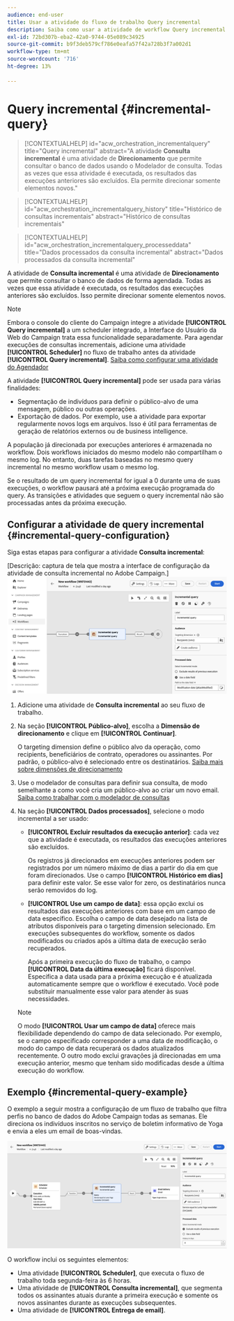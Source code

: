 ```yaml
---
audience: end-user
title: Usar a atividade do fluxo de trabalho Query incremental
description: Saiba como usar a atividade de workflow Query incremental
exl-id: 72bd307b-eba2-42a0-9744-05e089c34925
source-git-commit: b9f3deb579cf786e0eafa57f42a728b3f7a002d1
workflow-type: tm+mt
source-wordcount: '716'
ht-degree: 13%

---
```


# Query incremental {#incremental-query}

>[!CONTEXTUALHELP]
>id="acw_orchestration_incrementalquery"
>title="Query incremental"
>abstract="A atividade **Consulta incremental** é uma atividade de **Direcionamento** que permite consultar o banco de dados usando o Modelador de consulta. Todas as vezes que essa atividade é executada, os resultados das execuções anteriores são excluídos. Ela permite direcionar somente elementos novos."

>[!CONTEXTUALHELP]
>id="acw_orchestration_incrementalquery_history"
>title="Histórico de consultas incrementais"
>abstract="Histórico de consultas incrementais"

>[!CONTEXTUALHELP]
>id="acw_orchestration_incrementalquery_processeddata"
>title="Dados processados da consulta incremental"
>abstract="Dados processados da consulta incremental"

A atividade de **Consulta incremental** é uma atividade de **Direcionamento** que permite consultar o banco de dados de forma agendada. Todas as vezes que essa atividade é executada, os resultados das execuções anteriores são excluídos. Isso permite direcionar somente elementos novos.

>[!NOTE]
>
>Embora o console do cliente do Campaign integre a atividade **[!UICONTROL Query incremental]** a um scheduler integrado, a Interface do Usuário da Web do Campaign trata essa funcionalidade separadamente. Para agendar execuções de consultas incrementais, adicione uma atividade **[!UICONTROL Scheduler]** no fluxo de trabalho antes da atividade **[!UICONTROL Query incremental]**. [Saiba como configurar uma atividade do Agendador](scheduler.md)

A atividade **[!UICONTROL Query incremental]** pode ser usada para várias finalidades:

* Segmentação de indivíduos para definir o público-alvo de uma mensagem, público ou outras operações.
* Exportação de dados. Por exemplo, use a atividade para exportar regularmente novos logs em arquivos. Isso é útil para ferramentas de geração de relatórios externos ou de business intelligence.

A população já direcionada por execuções anteriores é armazenada no workflow. Dois workflows iniciados do mesmo modelo não compartilham o mesmo log. No entanto, duas tarefas baseadas no mesmo query incremental no mesmo workflow usam o mesmo log.

Se o resultado de um query incremental for igual a 0 durante uma de suas execuções, o workflow pausará até a próxima execução programada do query. As transições e atividades que seguem o query incremental não são processadas antes da próxima execução.

## Configurar a atividade de query incremental {#incremental-query-configuration}

Siga estas etapas para configurar a atividade **Consulta incremental**:

[Descrição: captura de tela que mostra a interface de configuração da atividade de consulta incremental no Adobe Campaign.]\
![](../assets/incremental-query.png)

1. Adicione uma atividade de **Consulta incremental** ao seu fluxo de trabalho.

1. Na seção **[!UICONTROL Público-alvo]**, escolha a **Dimensão de direcionamento** e clique em **[!UICONTROL Continuar]**.

   O targeting dimension define o público alvo da operação, como recipients, beneficiários de contrato, operadores ou assinantes. Por padrão, o público-alvo é selecionado entre os destinatários. [Saiba mais sobre dimensões de direcionamento](../../audience/about-recipients.md#targeting-dimensions)

1. Use o modelador de consultas para definir sua consulta, de modo semelhante a como você cria um público-alvo ao criar um novo email. [Saiba como trabalhar com o modelador de consultas](../../query/query-modeler-overview.md)

1. Na seção **[!UICONTROL Dados processados]**, selecione o modo incremental a ser usado:

   * **[!UICONTROL Excluir resultados da execução anterior]**: cada vez que a atividade é executada, os resultados das execuções anteriores são excluídos.

     Os registros já direcionados em execuções anteriores podem ser registrados por um número máximo de dias a partir do dia em que foram direcionados. Use o campo **[!UICONTROL Histórico em dias]** para definir este valor. Se esse valor for zero, os destinatários nunca serão removidos do log.

   * **[!UICONTROL Use um campo de data]**: essa opção exclui os resultados das execuções anteriores com base em um campo de data específico. Escolha o campo de data desejado na lista de atributos disponíveis para o targeting dimension selecionado. Em execuções subsequentes do workflow, somente os dados modificados ou criados após a última data de execução serão recuperados.

     Após a primeira execução do fluxo de trabalho, o campo **[!UICONTROL Data da última execução]** ficará disponível. Especifica a data usada para a próxima execução e é atualizada automaticamente sempre que o workflow é executado. Você pode substituir manualmente esse valor para atender às suas necessidades.

   >[!NOTE]
   >
   >O modo **[!UICONTROL Usar um campo de data]** oferece mais flexibilidade dependendo do campo de data selecionado. Por exemplo, se o campo especificado corresponder a uma data de modificação, o modo do campo de data recuperará os dados atualizados recentemente. O outro modo exclui gravações já direcionadas em uma execução anterior, mesmo que tenham sido modificadas desde a última execução do workflow.

## Exemplo {#incremental-query-example}

O exemplo a seguir mostra a configuração de um fluxo de trabalho que filtra perfis no banco de dados do Adobe Campaign todas as semanas. Ele direciona os indivíduos inscritos no serviço de boletim informativo de Yoga e envia a eles um email de boas-vindas.

![Captura de tela de um exemplo de configuração de fluxo de trabalho para filtrar perfis inscritos no serviço Yoga Newsletter.](../assets/incremental-query-example.png)

O workflow inclui os seguintes elementos:

* Uma atividade **[!UICONTROL Scheduler]**, que executa o fluxo de trabalho toda segunda-feira às 6 horas.
* Uma atividade de **[!UICONTROL Consulta incremental]**, que segmenta todos os assinantes atuais durante a primeira execução e somente os novos assinantes durante as execuções subsequentes.
* Uma atividade de **[!UICONTROL Entrega de email]**.